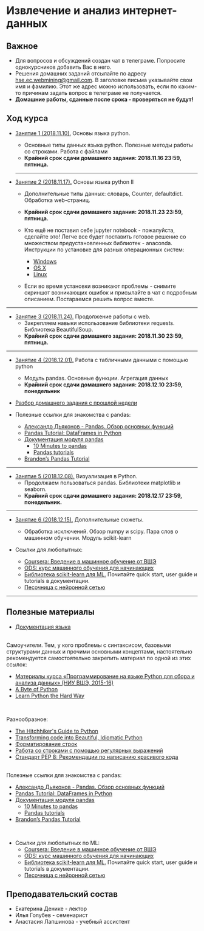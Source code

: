 # Извлечение и анализ интернет-данных

## Важное
* Для вопросов и обсуждений создан чат в телеграме. Попросите однокурсников добавить Вас в него.
* Решения домашних заданий отсылайте по адресу [hse.ec.webmining@gmail.com](hse.ec.webmining@gmail.com). В заголовке письма указывайте свои имя и фамилию. Этот же адрес можно использовать, если по каким-то причинам задать вопрос в телеграме не получается.
* **Домашние работы, сданные после срока - проверяться не будут!**

## Ход курса


* [Занятие 1 (2018.11.10).](https://github.com/magnitofonov/hse-econ-data-analysis-course/tree/master/week_01) Основы языка python. 
	* Основные типы данных языка python. Полезные методы работы со строками. Работа с файлами 
	* **Крайний срок сдачи домашнего задания: 2018.11.16 23:59, пятница.** 

	---

* [Занятие 2 (2018.11.17).](https://github.com/magnitofonov/hse-econ-data-analysis-course/tree/master/week_02) Основы языка python II 
	* Дополнительные типы данных: словарь, Counter, defaultdict. Обработка web-страниц.
	* **Крайний срок сдачи домашнего задания: 2018.11.23 23:59, пятница.** 

	* Кто ещё не поставил себе jupyter notebook - пожалуйста, сделайте это! Легче все будет поставить готовое решение со множеством предустановленных библиотек - anaconda. Инструкции по установке для разных операционных систем:
		* [Windows](https://conda.io/docs/user-guide/install/windows.html)
		* [OS X](https://conda.io/docs/user-guide/install/macos.html)
		* [Linux](https://conda.io/docs/user-guide/install/linux.html)
	
	* Если во время установки возникают проблемы - снимите скриншот возникающих ошибок и присылайте в чат с подробным описанием. Постараемся решить вопрос вместе.

---

* [Занятие 3 (2018.11.24).](https://github.com/magnitofonov/hse-econ-data-analysis-course/tree/master/week_03) Продолжение работы с web.
	* Закрепляем навыки использование библиотеки requests. Библиотека BeautifulSoup. 
	* **Крайний срок сдачи домашнего задания: 2018.11.30 23:59, пятница.** 

---

* [Занятие 4 (2018.12.01).](https://github.com/magnitofonov/hse-econ-data-analysis-course/tree/master/week_04) Работа с табличными данными с помощью python
	* Модуль pandas. Основные функции. Агрегация данных
	* **Крайний срок сдачи домашнего задания: 2018.12.10 23:59, понедельник**

* [Разбор домашнего задания с прошлой недели](https://github.com/magnitofonov/hse-econ-data-analysis-course/blob/master/week_04/hw_03_solution.ipynb)


* Полезные ссылки для знакомства с pandas:
	* [Александр Дьяконов - Pandas. Обзор основных функций](https://alexanderdyakonov.files.wordpress.com/2015/04/ama2015_pandas.pdf) 
	* [Pandas Tutorial: DataFrames in Python](https://www.datacamp.com/community/tutorials/pandas-tutorial-dataframe-python)
	* [Документация модуля pandas](https://pandas.pydata.org/pandas-docs/stable/index.html)
		* [10 Minutes to pandas](https://pandas.pydata.org/pandas-docs/stable/10min.html)
		* [Pandas tutorials](https://pandas.pydata.org/pandas-docs/stable/tutorials.html) 
	* [Brandon’s Pandas Tutorial](https://github.com/brandon-rhodes/pycon-pandas-tutorial) 

---

* [Занятие 5 (2018.12.08).](https://github.com/magnitofonov/hse-econ-data-analysis-course/tree/master/week_05) Визуализация в Python.
	* Продолжаем пользоваться pandas. Библиотеки matplotlib и seaborn.
	* **Крайний срок сдачи домашнего задания: 2018.12.17 23:59, понедельник.** 

---

* [Занятие 6 (2018.12.15).](https://github.com/magnitofonov/hse-econ-data-analysis-course/tree/master/week_06) Дополнительные сюжеты.
	* Обработка исключений. Обзор numpy и scipy. Пара слов о машинном обучении. Модуль scikit-learn

* Ссылки для любопытных:
	* [Coursera: Введение в машинное обучение от ВШЭ](https://www.coursera.org/learn/vvedenie-mashinnoe-obuchenie) 
	* [ODS: курс машинного обучения для начинающих](https://habr.com/company/ods/blog/322626/) 
	* [Библиотека scikit-learn для ML.](https://scikit-learn.org/stable/) Почитайте quick start, user guide и tutorials в документации.
	* [Песочница с нейронной сетью](https://playground.tensorflow.org)

---

## Полезные материалы

* [Документация языка](https://docs.python.org/3/)

<br>
Cамоучители. Тем, у кого проблемы с синтаксисом, базовыми структурами данных и прочими основными концептами, настоятельно рекомендуется самостоятельно закрепить материал по одной из этих ссылок:

* [Материалы курса «Программирование на языке Python для сбора и анализа данных» (НИУ ВШЭ, 2015-16)](http://nbviewer.math-hse.info/github/ischurov/pythonhse/tree/master/)
* [A Byte of Python](https://python.swaroopch.com/)
* [Learn Python the Hard Way](https://learnpythonthehardway.org/python3/)

<br>

Разнообразное:

* [The Hitchhiker's Guide to Python](https://docs.python-guide.org/)
* [Transforming code into Beautiful, Idiomatic Python](https://speakerdeck.com/pyconslides/transforming-code-into-beautiful-idiomatic-python-by-raymond-hettinger-1)
* [Форматирование строк](https://pyformat.info/)
* [Работа со строками с помощью регулярных выражений](https://developers.google.com/edu/python/regular-expressions)
* [Стандарт PEP 8: Рекомендации по написанию красивого кода](https://www.python.org/dev/peps/pep-0008/)

<br>
 Полезные ссылки для знакомства с pandas:

* [Александр Дьяконов - Pandas. Обзор основных функций](https://alexanderdyakonov.files.wordpress.com/2015/04/ama2015_pandas.pdf) 
* [Pandas Tutorial: DataFrames in Python](https://www.datacamp.com/community/tutorials/pandas-tutorial-dataframe-python)
* [Документация модуля pandas](https://pandas.pydata.org/pandas-docs/stable/index.html)
	* [10 Minutes to pandas](https://pandas.pydata.org/pandas-docs/stable/10min.html)
	* [Pandas tutorials](https://pandas.pydata.org/pandas-docs/stable/tutorials.html) 
* [Brandon’s Pandas Tutorial](https://github.com/brandon-rhodes/pycon-pandas-tutorial) 

<br>

* Ссылки для любопытных по ML:
	* [Coursera: Введение в машинное обучение от ВШЭ](https://www.coursera.org/learn/vvedenie-mashinnoe-obuchenie) 
	* [ODS: курс машинного обучения для начинающих](https://habr.com/company/ods/blog/322626/) 
	* [Библиотека scikit-learn для ML.](https://scikit-learn.org/stable/) Почитайте quick start, user guide и tutorials в документации.
	* [Песочница с нейронной сетью](https://playground.tensorflow.org)

## Преподавательский состав

* Екатерина Денике - лектор
* Илья Голубев - семенарист
* Анастасия Лапшинова - учебный ассистент